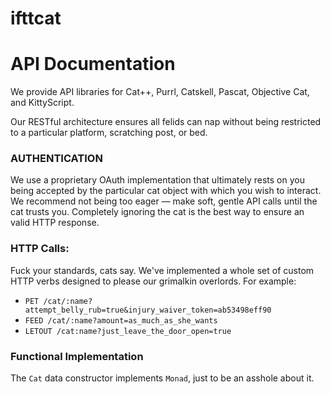 # ifttcat

# API Documentation

We provide API libraries for Cat++, Purrl, Catskell, Pascat, Objective Cat, and KittyScript.

Our RESTful architecture ensures all felids can nap without being restricted to a particular platform, scratching post, or bed.


### AUTHENTICATION

We use a proprietary OAuth implementation that ultimately rests on you being accepted by the particular cat object with which you wish to interact. We recommend not being too eager — make soft, gentle API calls until the cat trusts you. Completely ignoring the cat is the best way to ensure an valid HTTP response.


### HTTP Calls:

Fuck your standards, cats say. We've implemented a whole set of custom HTTP verbs designed to please our grimalkin overlords. For example:

- `PET /cat/:name?attempt_belly_rub=true&injury_waiver_token=ab53498eff90`
- `FEED /cat/:name?amount=as_much_as_she_wants`
- `LETOUT /cat:name?just_leave_the_door_open=true`

### Functional Implementation

The `Cat` data constructor implements `Monad`, just to be an asshole about it.

